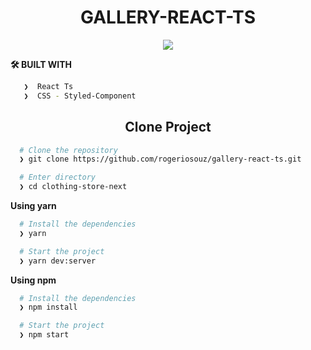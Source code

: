 
<h1 align="center">
  GALLERY-REACT-TS
</h1>

<p align="center">
  <img  src="https://user-images.githubusercontent.com/76504596/173489796-9373927b-6e50-448f-8841-4b8e4f241b15.png">
</p>

**🛠️ BUILT WITH**
```bash
   ❯  React Ts
   ❯  CSS - Styled-Component
```
<h2 align="center">Clone Project</h2>

```bash
  # Clone the repository
  ❯ git clone https://github.com/rogeriosouz/gallery-react-ts.git

  # Enter directory
  ❯ cd clothing-store-next
```

**Using yarn**

```bash
  # Install the dependencies
  ❯ yarn

  # Start the project
  ❯ yarn dev:server
```

**Using npm**

```bash
  # Install the dependencies
  ❯ npm install

  # Start the project
  ❯ npm start
```
